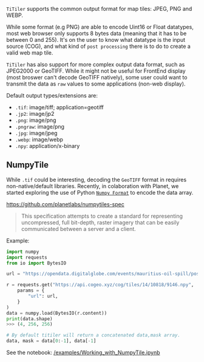 
`TiTiler` supports the common output format for map tiles: JPEG, PNG and WEBP.

While some format (e.g PNG) are able to encode Uint16 or Float datatypes, most web browser only supports 8 bytes data (meaning that it has to be between 0 and 255).
It's on the user to know what datatype is the input source (COG), and what kind of `post processing` there is to do to create a valid web map tile.

`TiTiler` has also support for more complex output data format, such as JPEG2000 or GeoTIFF. While it might not be useful for FrontEnd display (most broswer can't decode GeoTIFF natively), some user could want to transmit the data as `raw` values to some applications (non-web display).

Default output types/extensions are:

* `.tif`: image/tiff; application=geotiff
* `.jp2`: image/jp2
* `.png`: image/png
* `.pngraw`: image/png
* `.jpg`: image/jpeg
* `.webp`: image/webp
* `.npy`: application/x-binary

## NumpyTile

While `.tif` could be interesting, decoding the `GeoTIFF` format in requires non-native/default libraries. Recently, in colaboration with Planet, we started exploring the use of Python [`Numpy Format`](https://numpy.org/devdocs/reference/generated/numpy.lib.format.html#format-version-1-0) to encode the data array.

https://github.com/planetlabs/numpytiles-spec

> This specification attempts to create a standard for representing uncompressed, full bit-depth, raster imagery that can be easily communicated between a server and a client.

Example:

```python
import numpy
import requests
from io import BytesIO

url = "https://opendata.digitalglobe.com/events/mauritius-oil-spill/post-event/2020-08-12/105001001F1B5B00/105001001F1B5B00.tif"

r = requests.get("https://api.cogeo.xyz/cog/tiles/14/10818/9146.npy",
    params = {
        "url": url,
    }
)
data = numpy.load(BytesIO(r.content))
print(data.shape)
>>> (4, 256, 256)

# By default titiler will return a concatenated data,mask array.
data, mask = data[0:-1], data[-1]
```

See the notebook: [/examples/Working_with_NumpyTile.ipynb](/examples/Working_with_NumpyTile)

